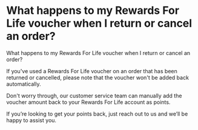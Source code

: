 # What happens to my Rewards For Life voucher when I return or cancel an order?

What happens to my Rewards For Life voucher when I return or cancel an order?

If you've used a Rewards For Life voucher on an order that has been returned or cancelled, please note that the voucher won't be added back automatically.

Don't worry through, our customer service team can manually add the voucher amount back to your Rewards For Life account as points.

If you’re looking to get your points back, just reach out to us and we’ll be happy to assist you.
